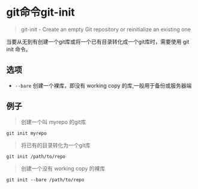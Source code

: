 # git命令git-init

> git-init - Create an empty Git repository or reinitialize an existing one

当要从无到有创建一个git库或将一个已有目录转化成一个git库时，需要使用 git init 命令。

## 选项

* `--bare` 创建一个裸库，即没有 working copy 的库,一般用于备份或服务器端

## 例子

> 创建一个叫 myrepo 的git库

```shell
git init myrepo
```

> 将已有的目录转化为一个git库

```shell
git init /path/to/repo
```

> 创建一个没有 working copy 的裸库

```shell
git init --bare /path/to/repo
```
